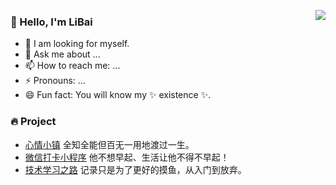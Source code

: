 <p>
  <a 
    href="https://github-readme-stats.vercel.app/api?username=wsydxiangwang&show_icons=true&count_private=true&hide_border=true&cache_seconds=1900" 
    target="_blank"
    rel="noopener noreferrer"
  >
    <img 
      align="right" 
      src="https://github-readme-stats.vercel.app/api?username=wsydxiangwang&show_icons=true&count_private=true&hide_border=true&cache_seconds=1900"
    >
  </a>
</p>

### 👋 Hello, I'm LiBai 

- 🍰 I am looking for myself.
- 💬 Ask me about ...
- 📫 How to reach me: ...
- ⚡ Pronouns: ...
- 😄 Fun fact: You will know my ✨ existence ✨.

### 🔥 Project

- [心情小镇](https://github.com/wsydxiangwang/mood) 全知全能但百无一用地渡过一生。
- [微信打卡小程序](https://github.com/wsydxiangwang/mood) 他不想早起、生活让他不得不早起！
- [技术学习之路](https://github.com/wsydxiangwang/note) 记录只是为了更好的摸鱼，从入门到放弃。


